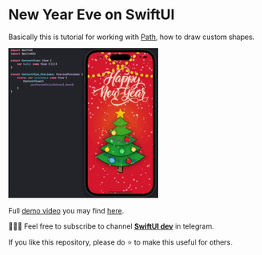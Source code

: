 # New Year Eve on SwiftUI

Basically this is tutorial for working with [Path](https://developer.apple.com/documentation/swiftui/path), how to draw custom shapes.

  <p align="left">
  <img src="demo/christmas_eve.gif" alt="" height="300" width="300">
  </p>



Full [demo video](https://t.me/swiftui_dev/194) you may find [here](https://t.me/swiftui_dev/194).

👨🏻‍💻 Feel free to subscribe to channel **[SwiftUI dev](https://t.me/swiftui_dev)** in telegram.

If you like this repository, please do :star: to make this useful for others.
